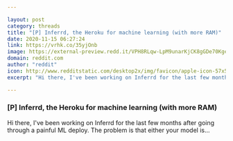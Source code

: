 ```yaml
---

layout: post
category: threads
title: "[P] Inferrd, the Heroku for machine learning (with more RAM)"
date: 2020-11-15 06:27:24
link: https://vrhk.co/35yjOnb
image: https://external-preview.redd.it/VPH8RLqw-LpM9unarKjCK8gGDe70KgeJhYquR7p8sCg.jpg?width=1200&height=628.272251309&auto=webp&crop=1200:628.272251309,smart&s=5ff51f278a676290b2f3d35a7bbbb791673e0314
domain: reddit.com
author: "reddit"
icon: http://www.redditstatic.com/desktop2x/img/favicon/apple-icon-57x57.png
excerpt: "Hi there, I've been working on Inferrd for the last few months after going through a painful ML deploy. The problem is that either your model is..."

---
```


### [P] Inferrd, the Heroku for machine learning (with more RAM)

Hi there, I've been working on Inferrd for the last few months after going through a painful ML deploy. The problem is that either your model is...